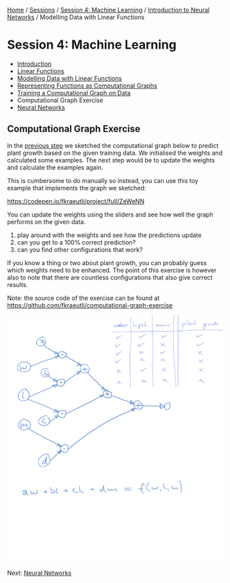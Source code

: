 [Home](../../../README.md) / [Sessions](../../README.md) / [Session 4: Machine Learning](../README.md) / [Introduction to Neural Networks](notes_introduction_to_neural_networks.md) / Modelling Data with Linear Functions

# Session 4: Machine Learning

* [Introduction](notes_0_introduction_to_neural_networks.md)
* [Linear Functions](notes_1_linear_functions.md)
* [Modelling Data with Linear Functions](notes_2_modelling_data_with_linear_functions.md)
* [Representing Functions as Computational Graphs](notes_3_functions_as_computational_graphs.md)
* [Training a Computational Graph on Data](notes_4_training_a_computational_graph.md)
* Computational Graph Exercise
* [Neural Networks](notes_5_neural_networks.md)

## Computational Graph Exercise

In the [previous step](notes_4_training_a_computational_graph.md) we sketched the computational graph below to predict plant growth based on the given training data. We initialised the weights and calculated some examples. The next step would be to update the weights and calculate the examples again.

This is cumbersome to do manually so instead, you can use this toy example that implements the graph we sketched:

https://codepen.io/fkraeutli/project/full/ZeWeNN

You can update the weights using the sliders and see how well the graph performs on the given data.

1) play around with the weights and see how the predictions update
2) can you get to a 100% correct prediction?
3) can you find other configurations that work?

If you know a thing or two about plant growth, you can probably guess which weights need to be enhanced. The point of this exercise is however also to note that there are countless configurations that also give correct results.

Note: the source code of the exercise can be found at https://github.com/fkraeutli/computational-graph-exercise

![](sketches/05-04.png)

Next: [Neural Networks](notes_5_neural_networks.md)